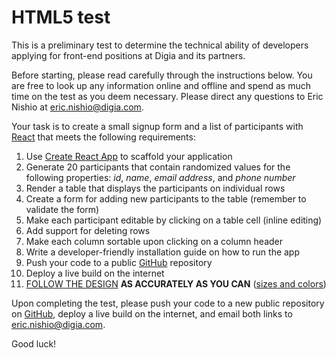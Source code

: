 # HTML5 test

This is a preliminary test to determine the technical ability of developers
applying for front-end positions at Digia and its partners.

Before starting, please read carefully through the instructions below. You are
free to look up any information online and offline and spend as much time on
the test as you deem necessary. Please direct any questions to Eric Nishio at
eric.nishio@digia.com.

Your task is to create a small signup form and a list of participants with
[React](https://facebook.github.io/react/) that meets the following
requirements:

1. Use [Create React App](https://github.com/facebookincubator/create-react-app) to scaffold your application
2. Generate 20 participants that contain randomized values for the following properties: *id*, *name*, *email address*, and *phone number*
3. Render a table that displays the participants on individual rows
4. Create a form for adding new participants to the table (remember to validate the form)
5. Make each participant editable by clicking on a table cell (inline editing)
6. Add support for deleting rows
7. Make each column sortable upon clicking on a column header
8. Write a developer-friendly installation guide on how to run the app
9. Push your code to a public [GitHub](https://github.com) repository
10. Deploy a live build on the internet
11. [FOLLOW THE DESIGN](https://marvelapp.com/2bda7h0/screen/25314120) **AS ACCURATELY AS YOU CAN** ([sizes and colors](styleguide.png))

Upon completing the test, please push your code to a new public repository on [GitHub](https://github.com), deploy a live build on the internet, and email both links to eric.nishio@digia.com.

Good luck!
